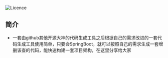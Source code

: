 
![Licence](https://img.shields.io/badge/licence-none-green.svg)
## 简介
- 一套由github其他开源大神的代码生成工具之后根据自己的需求改进的一套代码生成工具使用简单，只要会SpringBoot，就可以按照自己的需求生成一套增删该查的代码，能快速构建一套项目架构，在这里分享给大家
